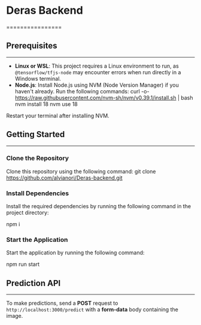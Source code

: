 # Deras Backend

================

## Prerequisites

---

- **Linux or WSL**: This project requires a Linux environment to run, as `@tensorflow/tfjs-node` may encounter errors when run directly in a Windows terminal.
- **Node.js**: Install Node.js using NVM (Node Version Manager) if you haven't already. Run the following commands:
  curl -o- https://raw.githubusercontent.com/nvm-sh/nvm/v0.39.1/install.sh | bash
  nvm install 18
  nvm use 18

Restart your terminal after installing NVM.

## Getting Started

---

### Clone the Repository

Clone this repository using the following command:
git clone https://github.com/alvianori/Deras-backend.git

### Install Dependencies

Install the required dependencies by running the following command in the project directory:

npm i

### Start the Application

Start the application by running the following command:

npm run start

## Prediction API

---

To make predictions, send a **POST** request to `http://localhost:3000/predict` with a **form-data** body containing the image.
